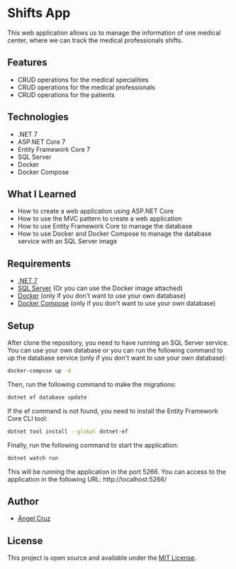 # Shifts App

This web application allows us to manage the information of one medical center, where we can track the medical
professionals shifts.

## Features

- CRUD operations for the medical specialities
- CRUD operations for the medical professionals
- CRUD operations for the patients

## Technologies

- .NET 7
- ASP.NET Core 7
- Entity Framework Core 7
- SQL Server
- Docker
- Docker Compose

## What I Learned

- How to create a web application using ASP.NET Core
- How to use the MVC pattern to create a web application
- How to use Entity Framework Core to manage the database
- How to use Docker and Docker Compose to manage the database service with an SQL Server image

## Requirements

- [.NET 7](https://dotnet.microsoft.com/download/dotnet/7.0)
- [SQL Server](https://www.microsoft.com/en-us/sql-server/sql-server-downloads) (Or you can use the Docker image
  attached)
- [Docker](https://docs.docker.com/get-docker/) (only if you don't want to use your own database)
- [Docker Compose](https://docs.docker.com/compose/install/) (only if you don't want to use your own database)

## Setup

After clone the repository, you need to have running an SQL Server service. You can use your own database or you can run
the following command to up the database service (only if you don't want to use your own database):

```bash
docker-compose up -d
```

Then, run the following command to make the migrations:

```bash
dotnet ef database update
```

If the ef command is not found, you need to install the Entity Framework Core CLI tool:

```bash
dotnet tool install --global dotnet-ef
```

Finally, run the following command to start the application:

```bash
dotnet watch run
```

This will be running the application in the port 5266. You can access to the application in the following URL:
http://localhost:5266/

## Author

- [Ángel Cruz](https://angelcruzl.dev)

## License

This project is open source and available under the [MIT License](https://choosealicense.com/licenses/mit/).
